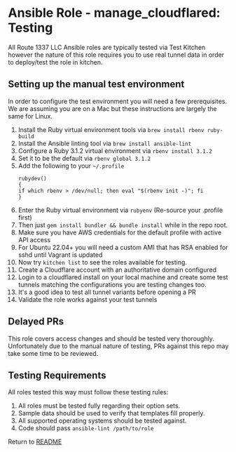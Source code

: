 Ansible Role - manage_cloudflared: Testing
===================================
All Route 1337 LLC Ansible roles are typically tested via Test Kitchen however the nature of this role requires you to use real tunnel data
in order to deploy/test the role in kitchen.

Setting up the manual test environment
---------------------------------------
In order to configure the test environment you will need a few prerequisites. We are assuming you are on a Mac but these instructions
are largely the same for Linux.

1. Install the Ruby virtual environment tools via `brew install rbenv ruby-build`
2. Install the Ansible linting tool via `brew install ansible-lint`
3. Configure a Ruby 3.1.2 virtual environment via `rbenv install 3.1.2`
4. Set it to be the default via `rbenv global 3.1.2`
5. Add the following to your `~/.profile`
    ```
    rubydev()
    {
    if which rbenv > /dev/null; then eval "$(rbenv init -)"; fi
    }
    ```
6. Enter the Ruby virtual environment via `rubyenv` (Re-source your .profile first)
7. Then just `gem install bundler && bundle install` while in the repo root.
8. Make sure you have AWS credentials for the default profile with active API access
9. For Ubuntu 22.04+ you will need a custom AMI that has RSA enabled for sshd until Vagrant is updated
10. Now try `kitchen list` to see the roles available for testing.
11. Create a Cloudflare account with an authoritative domain configured
12. Login to a cloudflared install on your local machine and create some test tunnels matching the configurations you are testing changes too.
   1. It's a good idea to test all tunnel variants before opening a PR
13. Validate the role works against your test tunnels

Delayed PRs
-----------
This role covers access changes and should be tested very thoroughly. Unfortunately due to the manual nature of testing,
PRs against this repo may take some time to be reviewed.

Testing Requirements
--------------------
All roles tested this way must follow these testing rules:

1. All roles must be tested fully regarding their option sets.
2. Sample data should be used to verify that templates fill properly.
3. All supported operating systems should be tested against.
4. Code should pass `ansible-lint /path/to/role`

Return to [README](README.md)
